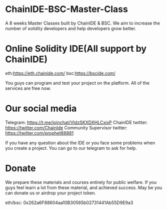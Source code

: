 # ChainIDE-BSC-Master-Class

A 8 weeks Master Classes built by ChainIDE & BSC.
We aim to increase the number of solidity developers and help developers grow better.


# Online Solidity IDE(All support by ChainIDE)

eth:https://eth.chainide.com/
bsc:https://bscide.com/

You guys can program and test your project on the platform.
All of the services are free now.


# Our social media

Telegram: https://t.me/joinchat/VIdzSKXDXHLCxixP
ChainIDE twitter: https://twitter.com/ChainIde
Community Supervisor twitter: https://twitter.com/prophet88881

If you have any question about the IDE or you face some problems when you create a project.
You can go to our telegram to ask for help.

# Donate

We prepare these materials and courses entirely for public welfare.
If you guys feel learn a lot from these material, and achieved success.
May be you can donate us or airdrop your project token.

eth/bsc: 0x262a6F88604aa10B30565b02731441Ab55D9E9a3
